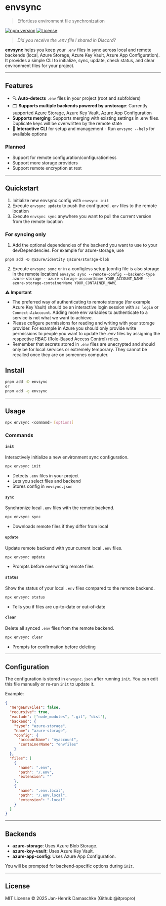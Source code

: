 # envsync

> Effortless environment file synchronization

[![npm version](https://img.shields.io/npm/v/envsync?style=flat&colorA=222&colorB=448aff)](https://npmjs.com//envsync)
[![License](https://img.shields.io/github/license/visorian/envsync?style=flat&colorA=222&colorB=448aff)](./LICENSE)

> *Did you receive the .env file I shared in Discord?*

**envsync** helps you keep your `.env` files in sync across local and remote backends (local, Azure Storage, Azure Key Vault, Azure App Configuration). It provides a simple CLI to initialize, sync, update, check status, and clear environment files for your project.

---

## Features

- 🔍 **Auto-detects** `.env` files in your project (root and subfolders)
- 🗂️ **Supports multiple backends powered by unstorage**: Currently supported Azure Storage, Azure Key Vault, Azure App Configuration
- **Supports merging**: Supports merging with existing settings in .env files. Duplicate keys will be overwritten by the remote state
- 📝 **Interactive CLI** for setup and management - Run `envsync --help` for available options

### Planned

- Support for remote configuration/configurationless
- Support more storage providers
- Support remote encryption at rest

---

## Quickstart

1. Initialize new envsync config with `envsync init`
2. Execute `envsync update` to push the configured `.env` files to the remote location
3. Execute `envsync sync` anywhere you want to pull the current version from the remote location

### For syncing only

1. Add the optional dependencies of the backend you want to use to your devDependencies. For example for azure-storage, use
```
pnpm add -D @azure/identity @azure/storage-blob
```
2. Execute `envsync sync` or in a configless setup (config file is also storage in the remote location)
`envsync sync --remote-config --backend-type azure-storage --azure-storage-accountName YOUR_ACCOUNT_NAME --azure-storage-containerName YOUR_CONTAINER_NAME`

⚠️ **Important**

- The preferred way of authenticating to remote storage (for example Azure Key Vault) should be an interactive login session with `az login` or `Connect-AzAccount`. Adding more env variables to authenticate to a service is not what we want to achieve.
- Please cofigure permissions for reading and writing with your storage provider. For example in Azure you should only provide write permissions to people you want to update the .env files by assigning the respective RBAC (Role-Based Access Control) roles.
- Remember that secrets stored in `.env` files are unecrypted and should only be for local services or extremely temporary. They cannot be recalled once they are on someones computer.

## Install

```bash
pnpm add -D envsync
or
pnpm add -g envsync
```

---

## Usage

```sh
npx envsync <command> [options]
```

### Commands

#### `init`

Interactively initialize a new environment sync configuration.

```sh
npx envsync init
```

- Detects `.env` files in your project
- Lets you select files and backend
- Stores config in `envsync.json`

#### `sync`

Synchronize local `.env` files with the remote backend.

```sh
npx envsync sync
```

- Downloads remote files if they differ from local

#### `update`

Update remote backend with your current local `.env` files.

```sh
npx envsync update
```

- Prompts before overwriting remote files

#### `status`

Show the status of your local `.env` files compared to the remote backend.

```sh
npx envsync status
```

- Tells you if files are up-to-date or out-of-date

#### `clear`

Delete all synced `.env` files from the remote backend.

```sh
npx envsync clear
```

- Prompts for confirmation before deleting

---

## Configuration

The configuration is stored in `envsync.json` after running `init`.
You can edit this file manually or re-run `init` to update it.

Example:

```json
{
  "mergeEnvFiles": false,
  "recursive": true,
  "exclude": ["node_modules", ".git", "dist"],
  "backend": {
    "type": "azure-storage",
    "name": "azure-storage",
    "config": {
      "accountName": "myaccount",
      "containerName": "envfiles"
    }
  },
  "files": [
    {
      "name": ".env",
      "path": "/.env",
      "extension": ""
    },
    {
      "name": ".env.local",
      "path": "/.env.local",
      "extension": ".local"
    }
  ]
}
```

---

## Backends

- **azure-storage**: Uses Azure Blob Storage.
- **azure-key-vault**: Uses Azure Key Vault.
- **azure-app-config**: Uses Azure App Configuration.

You will be prompted for backend-specific options during `init`.

---

## License

MIT License © 2025
Jan-Henrik Damaschke (Github:@itpropro)
